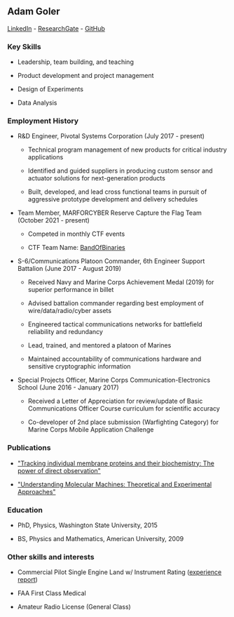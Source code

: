 ## Adam Goler

[LinkedIn](https://www.linkedin.com/in/asgoler/) - [ResearchGate](https://www.researchgate.net/profile/Adam-Goler) - [GitHub](https://github.com/gol3tron)

### Key Skills

* Leadership, team building, and teaching

* Product development and project management

* Design of Experiments

* Data Analysis

### Employment History

* R&D Engineer, Pivotal Systems Corporation (July 2017 - present)

    - Technical program management of new products for critical industry applications

    - Identified and guided suppliers in producing custom sensor and actuator solutions for next-generation products

    - Built, developed, and lead cross functional teams in pursuit of aggressive prototype development and delivery schedules

* Team Member, MARFORCYBER Reserve Capture the Flag Team (October 2021 - present)

    - Competed in monthly CTF events

    - CTF Team Name: [BandOfBinaries](https://ctftime.org/team/156276)

* S-6/Communications Platoon Commander, 6th Engineer Support Battalion (June 2017 - August 2019)

    - Received Navy and Marine Corps Achievement Medal (2019) for superior performance in billet
    
    - Advised battalion commander regarding best employment of wire/data/radio/cyber assets

    - Engineered tactical communications networks for battlefield reliability and redundancy

    - Lead, trained, and mentored a platoon of Marines

    - Maintained accountability of communications hardware and sensitive cryptographic information

* Special Projects Officer, Marine Corps Communication-Electronics School (June 2016 - January 2017)

    - Received a Letter of Appreciation for review/update of Basic Communications Officer Course curriculum for scientific accuracy

    - Co-developer of 2nd place submission (Warfighting Category) for Marine Corps Mobile Application Challenge

### Publications

* ["Tracking individual membrane proteins and their biochemistry: The power of direct observation"](https://pubmed.ncbi.nlm.nih.gov/25998277/)

* ["Understanding Molecular Machines: Theoretical and Experimental Approaches"](https://rex.libraries.wsu.edu/esploro/outputs/doctoral/Understanding-Molecular-Machines-Theoretical-and-Experimental/99900581530001842#metrics)

### Education

* PhD, Physics, Washington State University, 2015

* BS, Physics and Mathematics, American University, 2009

### Other skills and interests

* Commercial Pilot Single Engine Land w/ Instrument Rating ([experience report](web_logbook.pdf))

* FAA First Class Medical

* Amateur Radio License (General Class)